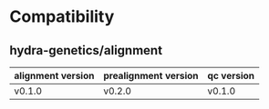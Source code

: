 # Compatibility
## hydra-genetics/alignment

| alignment version | prealignment version | qc version |
| --- | --- | --- |
| v0.1.0 | v0.2.0 | v0.1.0 |
